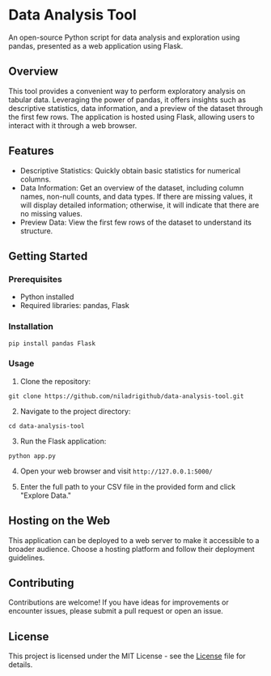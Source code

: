# Data Analysis Tool
An open-source Python script for data analysis and exploration using pandas, presented as a web application using Flask.

## Overview
This tool provides a convenient way to perform exploratory analysis on tabular data. Leveraging the power of pandas, it offers insights such as descriptive statistics, data information, and a preview of the dataset through the first few rows. The application is hosted using Flask, allowing users to interact with it through a web browser.

## Features
- Descriptive Statistics: Quickly obtain basic statistics for numerical columns.
- Data Information: Get an overview of the dataset, including column names, non-null counts, and data types. If there are missing values, it will display detailed information; otherwise, it will indicate that there are no missing values.
- Preview Data: View the first few rows of the dataset to understand its structure.

## Getting Started
### Prerequisites
- Python installed
- Required libraries: pandas, Flask

### Installation
`pip install pandas Flask`

### Usage
1. Clone the repository:

`git clone https://github.com/niladrigithub/data-analysis-tool.git`

2. Navigate to the project directory:

`cd data-analysis-tool`

3. Run the Flask application:

`python app.py`

4. Open your web browser and visit `http://127.0.0.1:5000/`

5. Enter the full path to your CSV file in the provided form and click "Explore Data."

## Hosting on the Web
This application can be deployed to a web server to make it accessible to a broader audience. Choose a hosting platform and follow their deployment guidelines.

## Contributing
Contributions are welcome! If you have ideas for improvements or encounter issues, please submit a pull request or open an issue.

## License
This project is licensed under the MIT License - see the [License](https://github.com/niladrigithub/data-analysis-tool?tab=MIT-1-ov-file) file for details.
